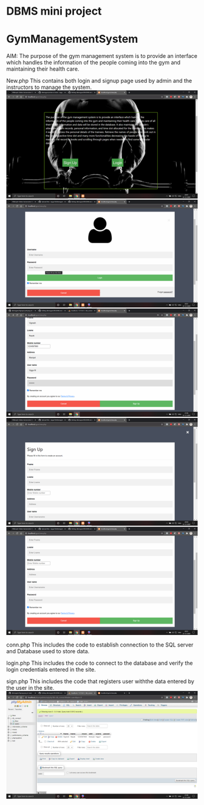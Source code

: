 # DBMS mini project
# GymManagementSystem 
AIM: The purpose of the gym management system is to provide an interface which handles the information of the people coming into the gym and maintaining their health care.

New.php
This contains both login and signup page used by admin and the instructors to manage the system.
![](Screenshots/Home.png)
![](Screenshots/login.png)
![](Screenshots/Signup.png)
![](Screenshots/Signup1.png)
![](Screenshots/Signup2.png)

conn.php 
This includes the code to establish connection to the SQL server and Database used to store data.

login.php
This includes the code to connect to the database and verify the login credentials entered in the site.

sign.php
This includes the code that registers user withthe data entered by the user in the site. 
![](Screenshots/Database.png)
